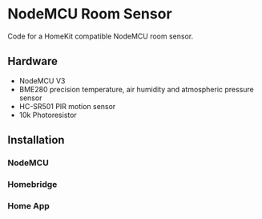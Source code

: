 # NodeMCU Room Sensor

Code for a HomeKit compatible NodeMCU room sensor.


## Hardware

* NodeMCU V3
* BME280 precision temperature, air humidity and atmospheric pressure sensor
* HC-SR501 PIR motion sensor
* 10k Photoresistor


## Installation

### NodeMCU

### Homebridge

### Home App
